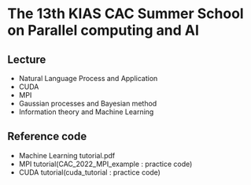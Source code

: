 # The 13th KIAS CAC Summer School on Parallel computing and AI

## Lecture
- Natural Language Process and Application
- CUDA
- MPI
- Gaussian processes and Bayesian method
- Information theory and Machine Learning

## Reference code
- Machine Learning tutorial.pdf
- MPI tutorial(CAC_2022_MPI_example : practice code)
- CUDA tutorial(cuda_tutorial : practice code)